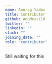 ```yaml
---
name: Anurag Yadav
title: Contributor
github: AnuMessi10
twitter: ""
linkedin: ""
slack: ""
joining_date: ""
role: "contributor"
---
```


Still waiting for this
